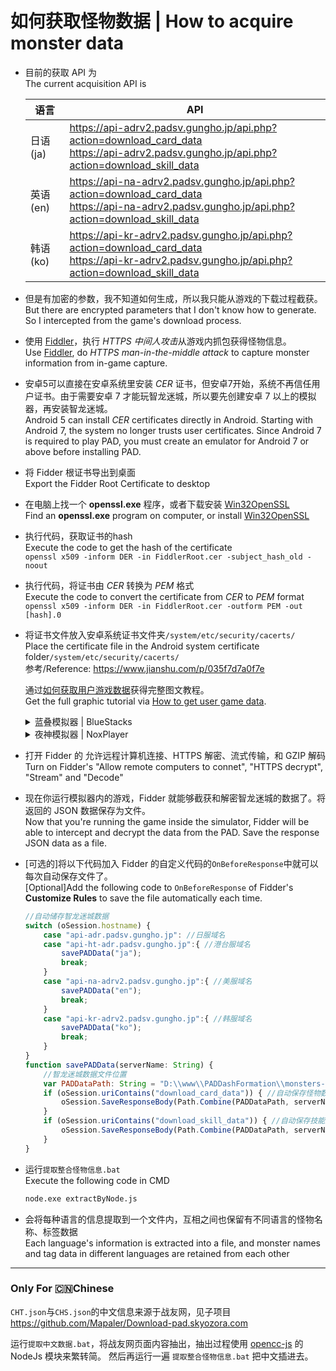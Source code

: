 如何获取怪物数据 | How to acquire monster data
===

* 目前的获取 API 为  
The current acquisition API is

	| 语言 | API |
	| --- | --- |
	| 日语(ja) | https://api-adrv2.padsv.gungho.jp/api.php?action=download_card_data<br>https://api-adrv2.padsv.gungho.jp/api.php?action=download_skill_data |
	| 英语(en) | https://api-na-adrv2.padsv.gungho.jp/api.php?action=download_card_data<br>https://api-na-adrv2.padsv.gungho.jp/api.php?action=download_skill_data |
	| 韩语(ko) | https://api-kr-adrv2.padsv.gungho.jp/api.php?action=download_card_data<br>https://api-kr-adrv2.padsv.gungho.jp/api.php?action=download_skill_data |

* 但是有加密的参数，我不知道如何生成，所以我只能从游戏的下载过程截获。  
But there are encrypted parameters that I don't know how to generate. So I intercepted from the game's download process.

* 使用 [Fiddler](https://telerik-fiddler.s3.amazonaws.com/fiddler/FiddlerSetup.exe)，执行 *HTTPS 中间人攻击*从游戏内抓包获得怪物信息。  
Use [Fiddler](https://telerik-fiddler.s3.amazonaws.com/fiddler/FiddlerSetup.exe), do *HTTPS man-in-the-middle attack* to capture monster information from in-game capture.  

* 安卓5可以直接在安卓系统里安装 *CER* 证书，但安卓7开始，系统不再信任用户证书。由于需要安卓 7 才能玩智龙迷城，所以要先创建安卓 7 以上的模拟器，再安装智龙迷城。   
Android 5 can install *CER* certificates directly in Android. Starting with Android 7, the system no longer trusts user certificates. Since Android 7 is required to play PAD, you must create an emulator for Android 7 or above before installing PAD.

* 将 Fidder 根证书导出到桌面  
Export the Fidder Root Certificate to desktop

* 在电脑上找一个 **openssl.exe** 程序，或者下载安装 [Win32OpenSSL](http://slproweb.com/products/Win32OpenSSL.html)  
Find an **openssl.exe** program on computer, or install [Win32OpenSSL](http://slproweb.com/products/Win32OpenSSL.html)

* 执行代码，获取证书的hash  
Execute the code to get the hash of the certificate  
`openssl x509 -inform DER -in FiddlerRoot.cer -subject_hash_old -noout`

* 执行代码，将证书由 *CER* 转换为 *PEM* 格式  
Execute the code to convert the certificate from *CER* to *PEM* format  
`openssl x509 -inform DER -in FiddlerRoot.cer -outform PEM -out [hash].0`

* 将证书文件放入安卓系统证书文件夹`/system/etc/security/cacerts/`  
Place the certificate file in the Android system certificate folder`/system/etc/security/cacerts/`  
参考/Reference: https://www.jianshu.com/p/035f7d7a0f7e  
  
  通过[如何获取用户游戏数据](https://mapaler.github.io/PADDashFormation/doc/export-player-data.html)获得完整图文教程。  
  Get the full graphic tutorial via [How to get user game data](https://mapaler.github.io/PADDashFormation/doc/export-player-data.html).  

	<details>
	<summary>蓝叠模拟器 | BlueStacks</summary>

	1. **关闭**所有安卓模拟器  
	**Close** all Android emulators
	1. 进入安装时设定的 **BlueStacks_nxt** 位置找到模拟器的系统虚拟磁盘文件。默认为`C:\ProgramData\BlueStacks_nxt\Engine\<模拟器文件夹>\Root.vhd`。  
	Go to the **BlueStacks_nxt** location set during installation to locate the emulator's system vDisk file. The default is `C:\ProgramData\BlueStacks_nxt\Engine\<Emulator folder>\Root.vhd`.
	1. 双击`Root.vhd`挂载到 Windows 磁盘管理中。  
	Double-click `Root.vhd` to mount it into Windows Disk Management.
	1. 运行 [Ext2Fsd](http://www.accum.se/~bosse/) 的 **Ext2 Volume Manager**，选中刚刚挂载的 EXT4 格式磁盘，右键菜单选择“加载装配点盘符”或按`F4`快捷键，给虚拟磁盘分配一个盘符。  
	Run **Ext2 Volume Manager** of [Ext2Fsd](https://github.com/matt-wu/Ext3Fsd/releases), select the EXT4 format disk you just mounted, right-click the menu and select "Assign Drive Letter" or press the `F4` shortcut key to assign a drive letter to the virtual disk.
	1. 在 Windows 下，将证书复制到`X:\android\system\etc\security\cacerts\`  
	Under Windows, copy the certificate to `X:\android\system\etc\security\cacerts\`
	1. **Ext2 Volume Manager** 内，在虚拟磁盘的右键菜单选择“保存系统缓冲”或按`F11`快捷键。  
	In **Ext2 Volume Manager**, select "Flush Cache to Disk" or press the `F11` shortcut from the context menu of the virtual disk.   
	1. 运行 `diskmgmt.msc` 打开系统磁盘管理，在虚拟磁盘上点击右键，选择“分离VHD”。  
	Run `diskmgmt.msc` to open System Disk Management, right-click on the virtual disk and select "Detach VHD".
	1. 运行模拟器，在 设置-高级 内打开 Android调试(ADB)，并记下调试 IP 和端口，默认为`127.0.0.1:5555`  
	Run the emulator, open Android Debugging (ADB) in Settings-Advanced, and note the debug IP and port, which defaults to `127.0.0.1:5555`
	1. 在终端里输入`adb connect 127.0.0.1:5555`连接设备  
	Enter `adb connect 127.0.0.1:5555` in the terminal to connect the device
	1. 将安卓模拟器内的网络代理设置到 Fidder 上。蓝叠里的真实电脑IP默认为`10.0.2.2`，Fidder 默认端口为`8888`，在终端里输入`adb -s 127.0.0.1:5555 shell settings put global http_proxy 10.0.2.2:8888`  
	Set the network proxy in the Android emulator to Fidder. The default real computer IP in BlueStacks is `10.0.2.2`, the default port of Fidder is `8888`, enter in the terminal `adb -s 127.0.0.1:5555 shell settings put global http_proxy 10.0.2.2:8888`
	</details>

	<details>
	<summary>夜神模拟器 | NoxPlayer</summary>

	1. 打开安卓模拟器的**Root**  
	Turn on the **Root** of the Android simulator
	1. 在模拟器内，使用支持root读写的文件管理器，将证书复制到`/system/etc/security/cacerts/`，并修改为 **644** 权限  
	Within the emulator, use a file manager that supports root reading and writing, to copy the certificate to `/system/etc/security/cacerts/` and modify it to **644** permissions
	1. **重启**安卓模拟器  
	**Restart** the Android simulator
	1. 关闭安卓模拟器的 **Root**  
	Turn off the **Root** of the Android simulator
	1. 将安卓模拟器内的 WiFi 代理设置到 Fidder 上。夜神里的真实电脑IP默认为`172.17.100.2`，Fidder 默认端口为`8888`  
	Set up the WiFi proxy in the Android emulator to Fidder. The real computer IP in Nox defaults to `172.17.100.2`, and the Fidder default port is `8888`
	</details>

* 打开 Fidder 的 允许远程计算机连接、HTTPS 解密、流式传输，和 GZIP 解码  
Turn on Fidder's "Allow remote computers to connet", "HTTPS decrypt", "Stream" and "Decode"

* 现在你运行模拟器内的游戏，Fidder 就能够截获和解密智龙迷城的数据了。将返回的 JSON 数据保存为文件。  
Now that you're running the game inside the simulator, Fidder will be able to intercept and decrypt the data from the PAD. Save the response JSON data as a file.

* \[可选的\]将以下代码加入 Fidder 的自定义代码的`OnBeforeResponse`中就可以每次自动保存文件了。  
\[Optional\]Add the following code to `OnBeforeResponse` of Fidder's **Customize Rules** to save the file automatically each time.

	```js
	//自动储存智龙迷城数据
	switch (oSession.hostname) {
		case "api-adr.padsv.gungho.jp": //日服域名
		case "api-ht-adr.padsv.gungho.jp":{ //港台服域名
			savePADData("ja");
			break;
		}
		case "api-na-adrv2.padsv.gungho.jp":{ //美服域名
			savePADData("en");
			break;
		}
		case "api-kr-adrv2.padsv.gungho.jp":{ //韩服域名
			savePADData("ko");
			break;
		}
	}
	function savePADData(serverName: String) {
		//智龙迷城数据文件位置
		var PADDataPath: String = "D:\\www\\PADDashFormation\\monsters-info\\official-API\\";
		if (oSession.uriContains("download_card_data")) { //自动保存怪物数据
			oSession.SaveResponseBody(Path.Combine(PADDataPath, serverName + "-card.json"));
		}
		if (oSession.uriContains("download_skill_data")) { //自动保存技能数据
			oSession.SaveResponseBody(Path.Combine(PADDataPath, serverName + "-skill.json"));
		}
	}
	```

* 运行`提取整合怪物信息.bat`   
Execute the following code in CMD
	```bat
	node.exe extractByNode.js
	```

* 会将每种语言的信息提取到一个文件内，互相之间也保留有不同语言的怪物名称、标签数据  
Each language's information is extracted into a file, and monster names and tag data in different languages are retained from each other

---
### Only For 🇨🇳Chinese

`CHT.json`与`CHS.json`的中文信息来源于战友网，见子项目 https://github.com/Mapaler/Download-pad.skyozora.com

运行`提取中文数据.bat`，将战友网页面内容抽出，抽出过程使用 [opencc-js](https://github.com/nk2028/opencc-js) 的 NodeJs 模块来繁转简。
然后再运行一遍 `提取整合怪物信息.bat` 把中文插进去。